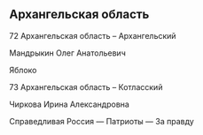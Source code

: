 ## Архангельская область

72 Архангельская область – Архангельский

Мандрыкин Олег Анатольевич

Яблоко

73 Архангельская область – Котласский

Чиркова Ирина Александровна

Справедливая Россия — Патриоты — За правду

